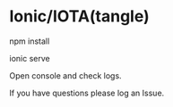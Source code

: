 <h1>Ionic/IOTA(tangle)</h1>

npm install

ionic serve

Open console and check logs.

If you have questions please log an Issue.
